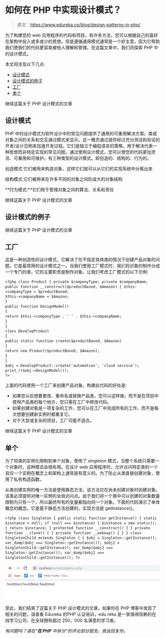 # 如何在 PHP 中实现设计模式？

> 原文：<https://www.edureka.co/blog/design-patterns-in-php/>

为了构建您的 web 应用程序的代码和项目，有许多方法，您可以根据自己的喜好在架构中投入或多或少的思想。但是遵循通用模式通常是一个好主意，因为它帮助我们使我们的代码更容易被他人理解和管理。在这篇文章中，我们将探索 PHP 中的设计模式。

本文将涉及以下几点:

*   [设计模式](#DesignPatterns)
*   [设计模式的例子](#ExamplesofDesignPatterns)
*   [工厂](#Factory)
*   [单个](#Singleton)

继续这篇关于 PHP 设计模式的文章

## **设计模式**

PHP 中的设计模式为软件设计中的常见问题提供了通用的可重用解决方案。类或对象之间的关系和交互通过模式来显示。这一概念通过提供经过充分测试和验证的开发/设计范例来加速开发过程。它们是独立于编程语言的策略，用于解决代表一种思想而非特定实现的常见问题。通过使用设计模式，您可以使您的代码更加灵活、可重用和可维护。有三种类型的设计模式。即创造的、结构的、行为的。

创造模式:它们被用来构造对象，这样它们就可以从它们的实现系统中分离出来

结构模式:它们被用来在许多不同的对象之间形成大的对象结构

**行为模式:**它们用于管理对象之间的算法、关系和责任

继续这篇关于 PHP 设计模式的文章

## **设计模式的例子**

继续这篇关于 PHP 设计模式的文章

## **工厂**

这是一种创造性的设计模式，它解决了在不指定具体类的情况下创建产品对象的问题。它是最常用的设计模式之一。当我们使用工厂模式时，我们将对象的制作分成一个专门的类，它的主要职责是制作对象。让我们考虑工厂模式的以下示例:

```
<?php class Product { private $companyType; private $companyName; public function __construct($productBased, $Amazon) { $this->companyType = $productBased;
$this->companyName = $Amazon;
}
public function DesignModel()
{
return $this->companyType . ' ' . $this->companyName;
}
}
class DevelopProduct
{
public static function create($productBased, $Amazon)
{
return new Product($productBased, $Amazon);
}
}
$obj = DevelopProduct::create('automation', 'cloud service');
print_r($obj->DesignModel());
?>

```

上面的代码使用一个工厂来创建产品对象。构建此代码的好处是:

*   如果您以后想要更改、重命名或替换产品类，您可以这样做，而不是在项目中使用产品类的每个地方，您只需在工厂中修改代码。
*   如果创建对象是一项复杂的工作，您可以在工厂中完成所有的工作，而不是每次想要创建新实例时都重复它。
*   对于大型或复杂的项目，工厂可能不适合。

继续这篇关于 PHP 设计模式的文章

## **单个**

为了将类的实例化限制到单个对象，使用了 singleton 模式，当整个系统只需要一个对象时，这种模式会很有用。在设计 web 应用程序时，允许访问特定类的一个且仅一个实例在概念上和架构上通常是有意义的。为了防止从类直接创建对象，使用了私有构造函数。

从类创建实例的唯一方法是使用静态方法，该方法仅在尚未创建对象时创建对象。该类必须提供对唯一实例的全局访问点。由于我们将一个类中可以创建的对象数量限制为只有一个，所以最终所有的变量都指向同一个对象。下面的代码演示了单体概念的概念。它是基于静态方法创建的，实现方法是 getInstance()。

```
<?php class Singleton { public static function getInstance() { static $instance = null; if (null === $instance) { $instance = new static(); } return $instance; } protected function __construct() { } private function __clone() { } private function __wakeup() { } } class SingletonChild extends Singleton { } $obj = Singleton::getInstance(); var_dump($obj === Singleton::getInstance()); $obj2 = SingletonChild::getInstance(); var_dump($obj2 === Singleton::getInstance()); var_dump($obj2 === SingletonChild::getInstance()); ?>

```

![Example- Design pattrens in php- Edureka](img/ef5c6ac4a7e8f3e981a183b3ea91130e.png)

至此，我们结束了这篇关于 PHP 设计模式的文章。如果你在 PHP 博客中发现了相关的问题，请查看 Edureka 的[](https://www.edureka.co/php-mysql-self-paced)PHP 认证培训，edu reka 是一家值得信赖的在线学习公司，在全球拥有超过 250，000 名满意的学习者。

*有问题吗？请在“**在 PHP** 中拆分”的评论部分提及，我会回复你。*